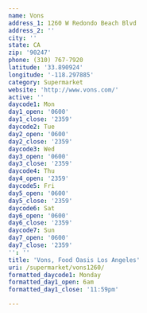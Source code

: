 ```yaml
---
name: Vons
address_1: 1260 W Redondo Beach Blvd
address_2: ''
city: ''
state: CA
zip: '90247'
phone: (310) 767-7920
latitude: '33.890924'
longitude: '-118.297885'
category: Supermarket
website: 'http://www.vons.com/'
active: ''
daycode1: Mon
day1_open: '0600'
day1_close: '2359'
daycode2: Tue
day2_open: '0600'
day2_close: '2359'
daycode3: Wed
day3_open: '0600'
day3_close: '2359'
daycode4: Thu
day4_open: '2359'
daycode5: Fri
day5_open: '0600'
day5_close: '2359'
daycode6: Sat
day6_open: '0600'
day6_close: '2359'
daycode7: Sun
day7_open: '0600'
day7_close: '2359'
'': ''
title: 'Vons, Food Oasis Los Angeles'
uri: /supermarket/vons1260/
formatted_daycode1: Monday
formatted_day1_open: 6am
formatted_day1_close: '11:59pm'

---
```

